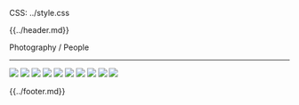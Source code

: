 CSS: ../style.css

{{../header.md}}

Photography / People

---

![](./images/people/2.jpg)
![](./images/people/7.jpg)
![](./images/people/10.jpg)
![](./images/people/3.jpg)
![](./images/people/4.jpg)
![](./images/people/5.jpg)
![](./images/people/6.jpg)
![](./images/people/1.jpg)
![](./images/people/9.jpg)
![](./images/people/8.jpg)

{{../footer.md}}
